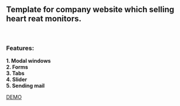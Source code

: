 
<h2>Template for company website which selling heart reat monitors.</h2><br>
<h3>Features:</h3>
<strong>1. Modal windows</strong><br>
<strong>2. Forms</strong><br>
<strong>3. Tabs</strong><br>
<strong>4. Slider</strong><br>
<strong>5. Sending mail</strong><br>

<a href="https://runsmart.ibstudio.org/">DEMO</a></center>
